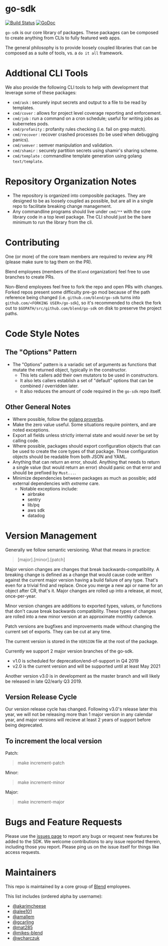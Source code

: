 go-sdk
======

[![Build Status](https://circleci.com/gh/blend/go-sdk.svg?style=shield)](https://circleci.com/gh/blend/go-sdk)
[![GoDoc](https://godoc.org/github.com/blend/go-sdk?status.svg)](https://godoc.org/github.com/blend/go-sdk)

`go-sdk` is our core library of packages. These packages can be composed to create anything from CLIs to fully featured web apps.

The general philosophy is to provide loosely coupled libraries that can be composed as a suite of tools, vs. a `do it all` framework.

# Addtional CLI Tools

We also provide the following CLI tools to help with development that leverage some of these packages:

- `cmd/ask` : securely input secrets and output to a file to be read by templates.
- `cmd/cover` : allows for project level coverage reporting and enforcement.
- `cmd/job` : run a command on a cron schedule; useful for writing jobs as kubernetes pods.
- `cmd/profanity` : profanity rules checking (i.e. fail on grep match).
- `cmd/recover` : recover crashed processes (to be used when debugging panics).
- `cmd/semver` : semver manipulation and validation.
- `cmd/shamir` : securely partition secrets using shamir's sharing scheme.
- `cmd/template` : commandline template generation using golang `text/template`.

# Repository Organization Notes

- The repository is organized into composible packages. They are designed to be as loosely coupled as possible, but are all in a single repo to facilitate breaking change management.
- Any commandline programs should live under `cmd/**` with the core library code in a top level package. The CLI should just be the bare minimum to run the library from the cli.

# Contributing

One (or more) of the core team members are required to review any PR (please make sure to tag them on the PR).

Blend employees (members of the `Blend` organization) feel free to use branches to create PRs.

Non-Blend employees feel free to fork the repo and open PRs with changes. Forked repos present some difficulty pre-go mod because of the path reference being changed (i.e. `github.com/blend/go-sdk` turns into `github.com/<FORKING USER>/go-sdk`), so it's recommended to check the fork out to `$GOPATH/src/github.com/blend/go-sdk` on disk to preserve the project paths.

# Code Style Notes

## The "Options" Pattern

- The "Options" pattern is a variadic set of arguments as functions that mutate the returned object, typically in the constructor.
	- This lets callers add their own mutators to be used in constructors.
	- It also lets callers establish a set of "default" options that can be combined / overridden later.
	- It also reduces the amount of code required in the `go-sdk` repo itself.

## Other General Notes

- Where possible, follow the [golang proverbs](https://go-proverbs.github.io/).
- Make the zero value useful. Some situations require pointers, and are noted exceptions.
- Export all fields unless strictly internal state and would *never* be set by calling code.
- Where possible, packages should export configuration objects that can be used to create the core types of that package. Those configuration objects should be readable from both JSON and YAML.
- Anything that can return an error, should. Anything that needs to return a single value (but would return an error) should panic on that error and should be prefixed by `Must...`.
- Minimize dependencies between packages as much as possible; add external dependencies with *extreme* care.
	- Notable exceptions include:
		- airbrake
		- sentry
		- lib/pq
		- aws sdk
		- datadog

# Version Management

Generally we follow semantic versioning. What that means in practice:

> [major].[minor].[patch]

Major version changes are changes that break backwards-compatibility. A breaking change is defined as a change that would cause code written against the current major version having a build failure of any type. That's even for a trivial find and replace. Once you merge a new api or name for an object after CR, that's it. Major changes are rolled up into a release, at most, once-per-year.

Minor version changes are additions to exported types, values, or functions that don't cause break backwards compatibility. These types of changes are rolled into a new minor version at an approximate monthly cadence.

Patch versions are bugfixes and improvements made without changing the current set of exports. They can be cut at any time.

The current version is stored in the `VERSION` file at the root of the package.

Currently we support 2 major version branches of the go-sdk.

- v1.0 is scheduled for deprecation/end-of-support in Q4 2019
- v2.0 is the current version and will be supported until at least May 2021

Another version v3.0 is in development as the master branch and will likely be released in late Q2/early Q3 2019.

## Version Release Cycle

Our version release cycle has changed. Following v3.0's release later this year, we will not be releasing more than 1 major version in any calendar year, and major versions will recieve at least 2 years of support before being deprecated.

## To increment the local version

Patch:
> make increment-patch

Minor:
> make increment-minor

Major:
> make increment-major

# Bugs and Feature Requests

Please use the [issues page](https://github.com/blend/go-sdk/issues) to report any bugs or request new features be added to the SDK. We welcome contributions to any issue reported therein, including those you report. Please ping us on the issue itself for things like access requests.

# Maintainers

This repo is maintained by a core group of [Blend](https://blend.com) employees.

This list includes (ordered alpha by username):
- [@akarimcheese](https://github.com/akarimcheese)
- [@alee101](https://github.co/alee101)
- [@amallem](https://github.com/amallem)
- [@gcarling](https://github.com/gcarling)
- [@mat285](https://github.com/mat285)
- [@mikes-blend](https://github.com/mikes-blend)
- [@wcharczuk](https://github.com/wcharczuk)

